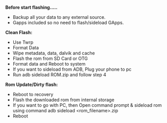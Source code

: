 **Before start flashing.....**
- Backup all your data to any external source. 
- Gapps included so no need to flash/sideload GApps.

**Clean Flash:**

- Use Twrp
- Format Data
- Wipe metadata, data, dalvik and cache
- Flash the rom from SD Card or OTG
- Format data and Reboot to system
- If you want to sideload from ADB, Plug your phone to pc
- Run adb sideload ROM.zip and follow step 4 


**Rom Update/Dirty flash:**

- Reboot to recovery
- Flash the downloaded rom from internal storage
- If you want to go with PC, then Open command prompt & sideload rom using command adb sideload <rom_filename>.zip
- Reboot
